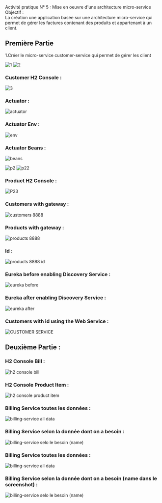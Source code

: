 Activité pratique N° 5 : Mise en oeuvre d'une architecture micro-service
Objectif :  
La création une application basée sur une architecture micro-service qui permet de gérer les factures contenant des produits et appartenant à un client.

## Première Partie 
1.Créer le micro-service customer-service qui permet de gérer les client

![1](https://github.com/SanaeBelfrouh/Activit-pratique-N-5-Mise-en-oeuvre-d-une-architecture-micro-service/assets/116807307/3872f7df-1d84-452f-9670-f51ceb3adddf)
![2](https://github.com/SanaeBelfrouh/Activit-pratique-N-5-Mise-en-oeuvre-d-une-architecture-micro-service/assets/116807307/b0004c79-c7f4-4cfb-b9a5-6bb566bd3992)
### Customer H2 Console :
![3](https://github.com/SanaeBelfrouh/Activit-pratique-N-5-Mise-en-oeuvre-d-une-architecture-micro-service/assets/116807307/8bd5ccdd-033c-42a9-b222-d360b02ea15c)
### Actuator : 
![actuator](https://github.com/SanaeBelfrouh/Activit-pratique-N-5-Mise-en-oeuvre-d-une-architecture-micro-service/assets/116807307/4d3e7bf1-fcf0-4312-9b42-f1297b328393)
### Actuator Env :
![env](https://github.com/SanaeBelfrouh/Activit-pratique-N-5-Mise-en-oeuvre-d-une-architecture-micro-service/assets/116807307/dcdd6567-4cd6-4525-b926-e4159e83fc4c)
### Actuator Beans :
![beans](https://github.com/SanaeBelfrouh/Activit-pratique-N-5-Mise-en-oeuvre-d-une-architecture-micro-service/assets/116807307/d13b7feb-205e-4e53-903a-717d4cb04eec)

![p2](https://github.com/SanaeBelfrouh/Activit-pratique-N-5-Mise-en-oeuvre-d-une-architecture-micro-service/assets/116807307/b9a67d6d-b85c-457e-b4ae-161f8aa35698)
![p22](https://github.com/SanaeBelfrouh/Activit-pratique-N-5-Mise-en-oeuvre-d-une-architecture-micro-service/assets/116807307/f07dd1ae-de9f-42a7-b748-39b0952a108f)
### Product H2 Console :

![P23](https://github.com/SanaeBelfrouh/Activit-pratique-N-5-Mise-en-oeuvre-d-une-architecture-micro-service/assets/116807307/8c46c3b0-a826-4986-8fee-febb40ffb7d2)

### Customers with gateway : 
![customers 8888](https://user-images.githubusercontent.com/86847138/200060024-cdac0216-3801-4944-bf5f-3157a8980def.PNG)


### Products with gateway : 
![products 8888](https://user-images.githubusercontent.com/86847138/200060063-dc514efb-1641-44bc-9e37-1f7d0ffa6180.PNG)


### Id :

![products 8888 id](https://user-images.githubusercontent.com/86847138/200060118-2a85d4f4-27c2-45bf-8276-861e5d1f1f8b.PNG)

### Eureka before enabling Discovery Service :
![eureka before](https://user-images.githubusercontent.com/86847138/200060276-bff3e8ad-383f-46c7-b8de-fa1f53b46f7e.PNG)



### Eureka after enabling Discovery Service :
![eureka after](https://user-images.githubusercontent.com/86847138/200060309-644371cc-e1a7-40cb-a9ea-4e83ba7bff12.PNG)


### Customers with id using the Web Service :

![CUSTOMER SERVICE](https://user-images.githubusercontent.com/86847138/200060405-2f2684d3-92c3-41fb-88a8-4d3910bc5c69.PNG)

## Deuxième Partie : 

### H2 Console Bill :
![h2 console bill](https://user-images.githubusercontent.com/86847138/200087300-68a674d4-4308-4775-8363-2fb78ac3cded.PNG)




### H2 Console Product Item : 
![h2 console product item](https://user-images.githubusercontent.com/86847138/200087326-069e0b07-5d23-473f-9fb3-4c4810432c91.PNG)



### Billing Service toutes les données :
![billing-service all data](https://user-images.githubusercontent.com/86847138/200087372-36bbc5a6-3876-47dd-827a-5068c19c7640.PNG)



### Billing Service selon la donnée dont on a besoin : 
![billing-service selo le besoin (name)](https://user-images.githubusercontent.com/86847138/200087460-274e02b2-2c3a-4e82-8319-53d9494e7404.PNG)

### Billing Service toutes les données :
![billing-service all data](https://user-images.githubusercontent.com/86847138/200087372-36bbc5a6-3876-47dd-827a-5068c19c7640.PNG)



### Billing Service selon la donnée dont on a besoin (name dans le screenshot) : 
![billing-service selo le besoin (name)](https://user-images.githubusercontent.com/86847138/200087460-274e02b2-2c3a-4e82-8319-53d9494e7404.PNG)








